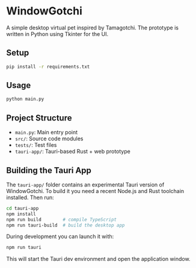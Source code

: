 # WindowGotchi

A simple desktop virtual pet inspired by Tamagotchi. The prototype is written in Python using Tkinter for the UI.

## Setup

```bash
pip install -r requirements.txt
```

## Usage

```bash
python main.py
```

## Project Structure

- `main.py`: Main entry point
- `src/`: Source code modules
- `tests/`: Test files
- `tauri-app/`: Tauri-based Rust + web prototype

## Building the Tauri App

The `tauri-app/` folder contains an experimental Tauri version of WindowGotchi.
To build it you need a recent Node.js and Rust toolchain installed. Then run:

```bash
cd tauri-app
npm install
npm run build        # compile TypeScript
npm run tauri-build  # build the desktop app
```

During development you can launch it with:

```bash
npm run tauri
```

This will start the Tauri dev environment and open the application window.
